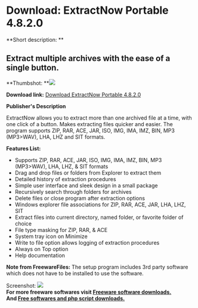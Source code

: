 # Download: ExtractNow Portable 4.8.2.0

**Short description: **

## Extract multiple archives with the ease of a single button.

  
**Thumbshot: **![](http://www.freewarefiles.com/screenshot/extractnow4_md.gif)   
  
**Download link:** [Download ExtractNow Portable 4.8.2.0](http://freesoftwares.boysofts.com/ExtractNow_program_8847.html)  
  

**Publisher's Description**  
  

ExtractNow allows you to extract more than one archived file at a time, with
one click of a button. Makes extracting files quicker and easier. The program
supports ZIP, RAR, ACE, JAR, ISO, IMG, IMA, IMZ, BIN, MP3 (MP3>WAV), LHA, LHZ
and SIT formats.

**Features List:**

  * Supports ZIP, RAR, ACE, JAR, ISO, IMG, IMA, IMZ, BIN, MP3 (MP3>WAV), LHA, LHZ, & SIT formats 
  * Drag and drop files or folders from Explorer to extract them 
  * Detailed history of extraction procedures 
  * Simple user interface and sleek design in a small package 
  * Recursively search through folders for archives 
  * Delete files or close program after extraction options 
  * Windows explorer file associations for ZIP, RAR, ACE, JAR, LHA, LHZ, SIT 
  * Extract files into current directory, named folder, or favorite folder of choice 
  * File type masking for ZIP, RAR, & ACE 
  * System tray icon on Minimize 
  * Write to file option allows logging of extraction procedures 
  * Always on Top option 
  * Help documentation 

**Note from FreewareFiles:** The setup program includes 3rd party software which does not have to be installed to use the software.

  
  
Screenshot: ![](http://www.freewarefiles.com/screenshot/extractnow4.gif)  
**For more freeware softwares visit [Freeware software downloads.](http://freesoftwares.boysofts.com/)**   
**And [Free softwares and php script downloads.](http://www.boysofts.com/)**

